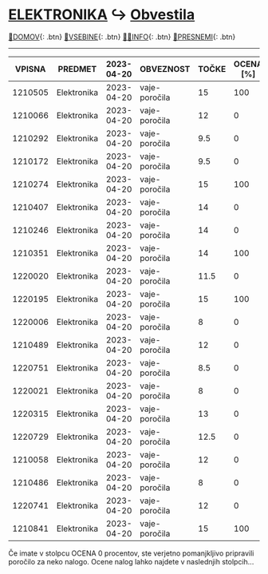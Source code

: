 # [ELEKTRONIKA](../index.md) ↪ [Obvestila](./index.md)

[🏡DOMOV](../index.md){: .btn}
[📝VSEBINE](../Vsebine/index.md){: .btn}
[👨‍🎓INFO](../info.md){: .btn}
[💾PRESNEMI](../Presnemi/index.md){: .btn}

---
 
| VPISNA | PREDMET | 2023-04-20 | OBVEZNOST | TOČKE | OCENA [%] | KOMENTAR | n121 | n131 | n231 | n241 | n311 | n321 | n331 | n341 | n411 | n422 | n423 | n511 | n512 | n521 | n522 |
| ---- | ---- | ---- | ---- | ---- | ---- | ---- | ---- | ---- | ---- | ---- | ---- | ---- | ---- | ---- | ---- | ---- | ---- | ---- | ---- | ---- | ---- |
| 1210505 | Elektronika | 2023-04-20 | vaje-poročila | 15 | 100 |  | 1 | 1 | 1 | 1 | 1 | 1 | 1 | 1 | 1 | 1 | 1 | 1 | 1 | 1 | 1 |
| 1210066 | Elektronika | 2023-04-20 | vaje-poročila | 12 | 0 |  | 1 | 1 | 0.5 | 0.5 | 1 | 1 | 1 | 0 | 1 | 0 | 1 | 1 | 1 | 1 | 1 |
| 1210292 | Elektronika | 2023-04-20 | vaje-poročila | 9.5 | 0 |  | 1 | 1 | 0 | 1 | 1 | 0 | 0 | 0 | 1 | 1 | 0 | 1 | 1 | 1 | 0.5 |
| 1210172 | Elektronika | 2023-04-20 | vaje-poročila | 9.5 | 0 |  | 1 | 1 | 0 | 0.5 | 1 | 0 | 0 | 0 | 0 | 1 | 1 | 1 | 1 | 1 | 1 |
| 1210274 | Elektronika | 2023-04-20 | vaje-poročila | 15 | 100 |  | 1 | 1 | 1 | 1 | 1 | 1 | 1 | 1 | 1 | 1 | 1 | 1 | 1 | 1 | 1 |
| 1210407 | Elektronika | 2023-04-20 | vaje-poročila | 14 | 0 |  | 1 | 1 | 0 | 1 | 1 | 1 | 1 | 1 | 1 | 1 | 1 | 1 | 1 | 1 | 1 |
| 1210246 | Elektronika | 2023-04-20 | vaje-poročila | 14 | 0 |  | 1 | 1 | 1 | 1 | 1 | 1 | 1 | 1 | 0 | 1 | 1 | 1 | 1 | 1 | 1 |
| 1210351 | Elektronika | 2023-04-20 | vaje-poročila | 14 | 100 |  | 1 | 1 | 0.5 | 1 | 1 | 1 | 1 | 1 | 1 | 1 | 1 | 1 | 1 | 1 | 0.5 |
| 1220020 | Elektronika | 2023-04-20 | vaje-poročila | 11.5 | 0 |  | 0.5 | 1 | 1 | 1 | 1 | 1 | 0 | 0 | 0 | 1 | 1 | 1 | 1 | 1 | 1 |
| 1220195 | Elektronika | 2023-04-20 | vaje-poročila | 15 | 100 |  | 1 | 1 | 1 | 1 | 1 | 1 | 1 | 1 | 1 | 1 | 1 | 1 | 1 | 1 | 1 |
| 1220006 | Elektronika | 2023-04-20 | vaje-poročila | 8 | 0 |  | 1 | 1 | 0 | 1 | 1 | 0 | 0 | 1 | 0 | 1 | 0 | 0 | 1 | 1 | 0 |
| 1210489 | Elektronika | 2023-04-20 | vaje-poročila | 12 | 0 |  | 1 | 1 | 0 | 1 | 1 | 1 | 1 | 0 | 1 | 1 | 1 | 0 | 1 | 1 | 1 |
| 1220751 | Elektronika | 2023-04-20 | vaje-poročila | 8.5 | 0 |  | 1 | 1 | 0 | 1 | 1 | 0 | 0 | 0.5 | 0 | 1 | 0 | 0 | 1 | 1 | 1 |
| 1220021 | Elektronika | 2023-04-20 | vaje-poročila | 8 | 0 |  | 1 | 1 | 0 | 1 | 1 | 0 | 0 | 0 | 1 | 0 | 0 | 1 | 1 | 1 | 0 |
| 1220315 | Elektronika | 2023-04-20 | vaje-poročila | 13 | 0 |  | 1 | 1 | 0 | 1 | 1 | 1 | 0 | 1 | 1 | 1 | 1 | 1 | 1 | 1 | 1 |
| 1220729 | Elektronika | 2023-04-20 | vaje-poročila | 12.5 | 0 |  | 1 | 1 | 1 | 1 | 1 | 1 | 1 | 0 | 0.5 | 1 | 1 | 0 | 1 | 1 | 1 |
| 1210058 | Elektronika | 2023-04-20 | vaje-poročila | 12 | 0 |  | 1 | 1 | 1 | 1 | 1 | 1 | 0 | 0 | 1 | 1 | 1 | 1 | 1 | 1 | 0 |
| 1210486 | Elektronika | 2023-04-20 | vaje-poročila | 8 | 0 |  | 1 | 1 | 0 | 0 | 1 | 0 | 0 | 1 | 0 | 1 | 0 | 0 | 1 | 1 | 1 |
| 1220741 | Elektronika | 2023-04-20 | vaje-poročila | 12 | 0 |  | 1 | 1 | 0 | 1 | 1 | 0 | 1 | 1 | 1 | 1 | 1 | 1 | 1 | 1 | 0 |
| 1210841 | Elektronika | 2023-04-20 | vaje-poročila | 15 | 100 |  | 1 | 1 | 1 | 1 | 1 | 1 | 1 | 1 | 1 | 1 | 1 | 1 | 1 | 1 | 1 |

Če imate v stolpcu OCENA 0 procentov, ste verjetno pomanjkljivo pripravili poročilo za neko nalogo. Ocene nalog lahko najdete v naslednjih stolpcih...
